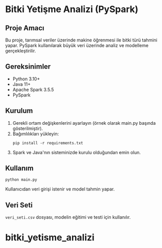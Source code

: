 # Bitki Yetişme Analizi (PySpark)

## Proje Amacı
Bu proje, tarımsal veriler üzerinde makine öğrenmesi ile bitki türü tahmini yapar. PySpark kullanılarak büyük veri üzerinde analiz ve modelleme gerçekleştirilir.

## Gereksinimler
- Python 3.10+
- Java 11+
- Apache Spark 3.5.5
- PySpark

## Kurulum
1. Gerekli ortam değişkenlerini ayarlayın (örnek olarak main.py başında gösterilmiştir).
2. Bağımlılıkları yükleyin:
   ```
   pip install -r requirements.txt
   ```
3. Spark ve Java'nın sisteminizde kurulu olduğundan emin olun.

## Kullanım
```
python main.py
```
Kullanıcıdan veri girişi istenir ve model tahmin yapar.

## Veri Seti
`veri_seti.csv` dosyası, modelin eğitimi ve testi için kullanılır.
# bitki_yetisme_analizi
